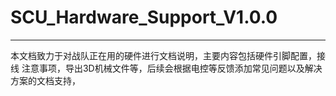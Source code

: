 # SCU_Hardware_Support_V1.0.0

---

本文档致力于对战队正在用的硬件进行文档说明，主要内容包括硬件引脚配置，接线 注意事项，导出3D机械文件等，后续会根据电控等反馈添加常见问题以及解决方案的文档支持，



